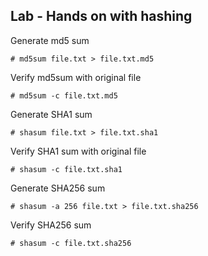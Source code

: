 ## Lab - Hands on with hashing
Generate md5 sum
```
# md5sum file.txt > file.txt.md5
```
Verify md5sum with original file
```
# md5sum -c file.txt.md5
```
Generate SHA1 sum 
```
# shasum file.txt > file.txt.sha1
```
Verify SHA1 sum with original file
```
# shasum -c file.txt.sha1
```
Generate SHA256 sum
```
# shasum -a 256 file.txt > file.txt.sha256
```
Verify SHA256 sum 
```
# shasum -c file.txt.sha256
```
